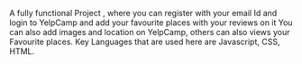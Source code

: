A fully functional Project , where you can register with your email Id and login to YelpCamp and add your favourite places with your reviews on it You can also add images and location on YelpCamp, others can also views your Favourite places. Key Languages that are used here are Javascript, CSS, HTML. 

